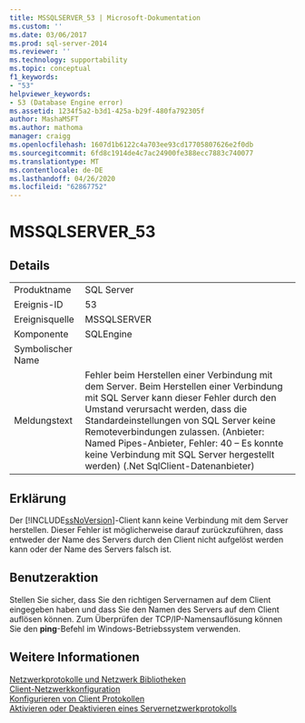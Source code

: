 ```yaml
---
title: MSSQLSERVER_53 | Microsoft-Dokumentation
ms.custom: ''
ms.date: 03/06/2017
ms.prod: sql-server-2014
ms.reviewer: ''
ms.technology: supportability
ms.topic: conceptual
f1_keywords:
- "53"
helpviewer_keywords:
- 53 (Database Engine error)
ms.assetid: 1234f5a2-b3d1-425a-b29f-480fa792305f
author: MashaMSFT
ms.author: mathoma
manager: craigg
ms.openlocfilehash: 1607d1b6122c4a703ee93cd17705807626e2f0db
ms.sourcegitcommit: 6fd8c1914de4c7ac24900fe388ecc7883c740077
ms.translationtype: MT
ms.contentlocale: de-DE
ms.lasthandoff: 04/26/2020
ms.locfileid: "62867752"
---
```

# <a name="mssqlserver_53"></a>MSSQLSERVER_53
    
## <a name="details"></a>Details  
  
|||  
|-|-|  
|Produktname|SQL Server|  
|Ereignis-ID|53|  
|Ereignisquelle|MSSQLSERVER|  
|Komponente|SQLEngine|  
|Symbolischer Name||  
|Meldungstext|Fehler beim Herstellen einer Verbindung mit dem Server.  Beim Herstellen einer Verbindung mit SQL Server kann dieser Fehler durch den Umstand verursacht werden, dass die Standardeinstellungen von SQL Server keine Remoteverbindungen zulassen. (Anbieter: Named Pipes-Anbieter, Fehler: 40 – Es konnte keine Verbindung mit SQL Server hergestellt werden) (.Net SqlClient-Datenanbieter)|  
  
## <a name="explanation"></a>Erklärung  
 Der [!INCLUDE[ssNoVersion](../../includes/ssnoversion-md.md)]-Client kann keine Verbindung mit dem Server herstellen. Dieser Fehler ist möglicherweise darauf zurückzuführen, dass entweder der Name des Servers durch den Client nicht aufgelöst werden kann oder der Name des Servers falsch ist.  
  
## <a name="user-action"></a>Benutzeraktion  
 Stellen Sie sicher, dass Sie den richtigen Servernamen auf dem Client eingegeben haben und dass Sie den Namen des Servers auf dem Client auflösen können. Zum Überprüfen der TCP/IP-Namensauflösung können Sie den **ping**-Befehl im Windows-Betriebssystem verwenden.  
  
## <a name="see-also"></a>Weitere Informationen  
 [Netzwerkprotokolle und Netzwerk Bibliotheken](../../sql-server/install/network-protocols-and-network-libraries.md)   
 [Client-Netzwerkkonfiguration](../../database-engine/configure-windows/client-network-configuration.md)   
 [Konfigurieren von Client Protokollen](../../database-engine/configure-windows/configure-client-protocols.md)   
 [Aktivieren oder Deaktivieren eines Servernetzwerkprotokolls](../../database-engine/configure-windows/enable-or-disable-a-server-network-protocol.md)  
  
  
